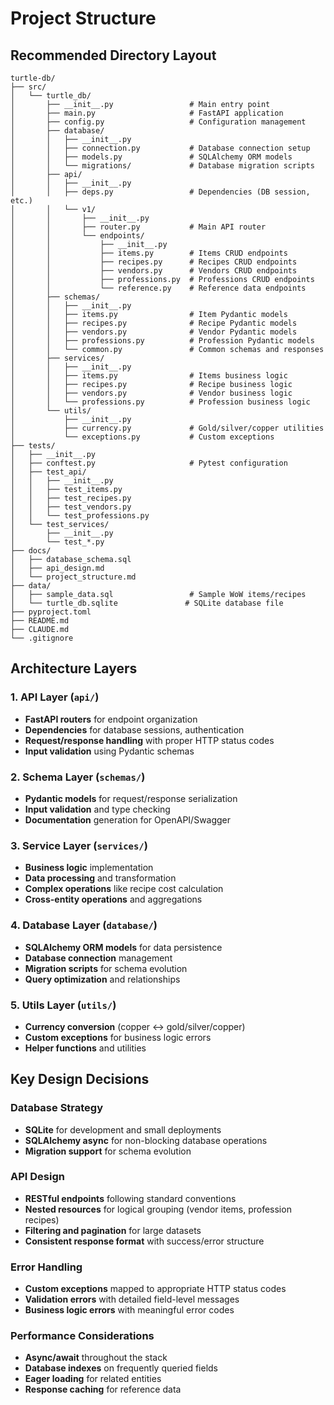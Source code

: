 # Project Structure

## Recommended Directory Layout
```
turtle-db/
├── src/
│   └── turtle_db/
│       ├── __init__.py                 # Main entry point
│       ├── main.py                     # FastAPI application
│       ├── config.py                   # Configuration management
│       ├── database/
│       │   ├── __init__.py
│       │   ├── connection.py           # Database connection setup
│       │   ├── models.py               # SQLAlchemy ORM models
│       │   └── migrations/             # Database migration scripts
│       ├── api/
│       │   ├── __init__.py
│       │   ├── deps.py                 # Dependencies (DB session, etc.)
│       │   └── v1/
│       │       ├── __init__.py
│       │       ├── router.py           # Main API router
│       │       └── endpoints/
│       │           ├── __init__.py
│       │           ├── items.py        # Items CRUD endpoints
│       │           ├── recipes.py      # Recipes CRUD endpoints
│       │           ├── vendors.py      # Vendors CRUD endpoints
│       │           ├── professions.py  # Professions CRUD endpoints
│       │           └── reference.py    # Reference data endpoints
│       ├── schemas/
│       │   ├── __init__.py
│       │   ├── items.py                # Item Pydantic models
│       │   ├── recipes.py              # Recipe Pydantic models
│       │   ├── vendors.py              # Vendor Pydantic models
│       │   ├── professions.py          # Profession Pydantic models
│       │   └── common.py               # Common schemas and responses
│       ├── services/
│       │   ├── __init__.py
│       │   ├── items.py                # Items business logic
│       │   ├── recipes.py              # Recipe business logic
│       │   ├── vendors.py              # Vendor business logic
│       │   └── professions.py          # Profession business logic
│       └── utils/
│           ├── __init__.py
│           ├── currency.py             # Gold/silver/copper utilities
│           └── exceptions.py           # Custom exceptions
├── tests/
│   ├── __init__.py
│   ├── conftest.py                     # Pytest configuration
│   ├── test_api/
│   │   ├── __init__.py
│   │   ├── test_items.py
│   │   ├── test_recipes.py
│   │   ├── test_vendors.py
│   │   └── test_professions.py
│   └── test_services/
│       ├── __init__.py
│       └── test_*.py
├── docs/
│   ├── database_schema.sql
│   ├── api_design.md
│   └── project_structure.md
├── data/
│   ├── sample_data.sql                 # Sample WoW items/recipes
│   └── turtle_db.sqlite               # SQLite database file
├── pyproject.toml
├── README.md
├── CLAUDE.md
└── .gitignore
```

## Architecture Layers

### 1. API Layer (`api/`)
- **FastAPI routers** for endpoint organization
- **Dependencies** for database sessions, authentication
- **Request/response handling** with proper HTTP status codes
- **Input validation** using Pydantic schemas

### 2. Schema Layer (`schemas/`)
- **Pydantic models** for request/response serialization
- **Input validation** and type checking
- **Documentation** generation for OpenAPI/Swagger

### 3. Service Layer (`services/`)
- **Business logic** implementation
- **Data processing** and transformation
- **Complex operations** like recipe cost calculation
- **Cross-entity operations** and aggregations

### 4. Database Layer (`database/`)
- **SQLAlchemy ORM models** for data persistence
- **Database connection** management
- **Migration scripts** for schema evolution
- **Query optimization** and relationships

### 5. Utils Layer (`utils/`)
- **Currency conversion** (copper ↔ gold/silver/copper)
- **Custom exceptions** for business logic errors
- **Helper functions** and utilities

## Key Design Decisions

### Database Strategy
- **SQLite** for development and small deployments
- **SQLAlchemy async** for non-blocking database operations
- **Migration support** for schema evolution

### API Design
- **RESTful endpoints** following standard conventions
- **Nested resources** for logical grouping (vendor items, profession recipes)
- **Filtering and pagination** for large datasets
- **Consistent response format** with success/error structure

### Error Handling
- **Custom exceptions** mapped to appropriate HTTP status codes
- **Validation errors** with detailed field-level messages
- **Business logic errors** with meaningful error codes

### Performance Considerations
- **Async/await** throughout the stack
- **Database indexes** on frequently queried fields
- **Eager loading** for related entities
- **Response caching** for reference data